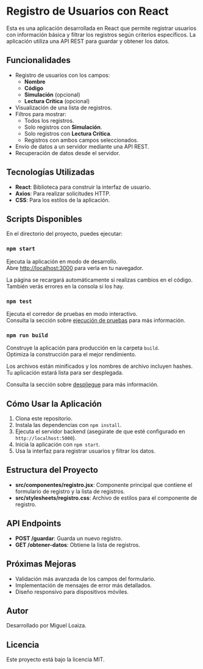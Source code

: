 # Registro de Usuarios con React

Esta es una aplicación desarrollada en React que permite registrar usuarios con información básica y filtrar los registros según criterios específicos. La aplicación utiliza una API REST para guardar y obtener los datos.

## Funcionalidades

- Registro de usuarios con los campos:
  - **Nombre**
  - **Código**
  - **Simulación** (opcional)
  - **Lectura Crítica** (opcional)
- Visualización de una lista de registros.
- Filtros para mostrar:
  - Todos los registros.
  - Solo registros con **Simulación**.
  - Solo registros con **Lectura Crítica**.
  - Registros con ambos campos seleccionados.
- Envío de datos a un servidor mediante una API REST.
- Recuperación de datos desde el servidor.

## Tecnologías Utilizadas

- **React**: Biblioteca para construir la interfaz de usuario.
- **Axios**: Para realizar solicitudes HTTP.
- **CSS**: Para los estilos de la aplicación.

## Scripts Disponibles

En el directorio del proyecto, puedes ejecutar:

### `npm start`

Ejecuta la aplicación en modo de desarrollo.\
Abre [http://localhost:3000](http://localhost:3000) para verla en tu navegador.

La página se recargará automáticamente si realizas cambios en el código.\
También verás errores en la consola si los hay.

### `npm test`

Ejecuta el corredor de pruebas en modo interactivo.\
Consulta la sección sobre [ejecución de pruebas](https://facebook.github.io/create-react-app/docs/running-tests) para más información.

### `npm run build`

Construye la aplicación para producción en la carpeta `build`.\
Optimiza la construcción para el mejor rendimiento.

Los archivos están minificados y los nombres de archivo incluyen hashes.\
Tu aplicación estará lista para ser desplegada.

Consulta la sección sobre [despliegue](https://facebook.github.io/create-react-app/docs/deployment) para más información.

## Cómo Usar la Aplicación

1. Clona este repositorio.
2. Instala las dependencias con `npm install`.
3. Ejecuta el servidor backend (asegúrate de que esté configurado en `http://localhost:5000`).
4. Inicia la aplicación con `npm start`.
5. Usa la interfaz para registrar usuarios y filtrar los datos.

## Estructura del Proyecto

- **src/componentes/registro.jsx**: Componente principal que contiene el formulario de registro y la lista de registros.
- **src/stylesheets/registro.css**: Archivo de estilos para el componente de registro.

## API Endpoints

- **POST /guardar**: Guarda un nuevo registro.
- **GET /obtener-datos**: Obtiene la lista de registros.

## Próximas Mejoras

- Validación más avanzada de los campos del formulario.
- Implementación de mensajes de error más detallados.
- Diseño responsivo para dispositivos móviles.

## Autor

Desarrollado por Miguel Loaiza.

## Licencia

Este proyecto está bajo la licencia MIT.

